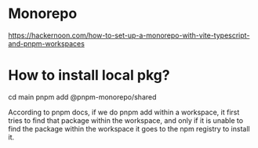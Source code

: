 # Monorepo

https://hackernoon.com/how-to-set-up-a-monorepo-with-vite-typescript-and-pnpm-workspaces

# How to install local pkg?

cd main
pnpm add @pnpm-monorepo/shared

According to pnpm docs, if we do pnpm add within a workspace, it first tries to find that package within the workspace, and only if it is unable to find the package within the workspace it goes to the npm registry to install it.